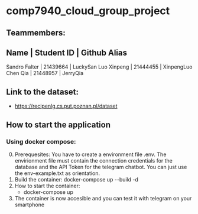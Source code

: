 # comp7940_cloud_group_project


## Teammembers: 
Name   |     Student ID      |    Github  Alias 
-------------------------------------------------------
Sandro Falter | 21439664    | LuckySan 
Luo Xinpeng   | 21444455    | XinpengLuo
Chen Qia      | 21448957    | JerryQia 

## Link to the dataset: 
- https://recipenlg.cs.put.poznan.pl/dataset 


## How to start the application 

### Using docker compose: 
0. Prerequesites: You have to create a environment file .env. The envirionment file must contain the connection credentials for the database and the API Token for the telegram chatbot. You can just use the env-example.txt as orientation. 
1. Build the container: docker-compose up --build -d 
2. How to start the container: 
    - docker-compose up 
3. The container is now accesible and you can test it with telegram on your smartphone 



